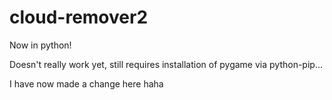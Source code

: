 # cloud-remover2
Now in python!

Doesn't really work yet, still requires installation of pygame via python-pip...

I have now made a change here haha
